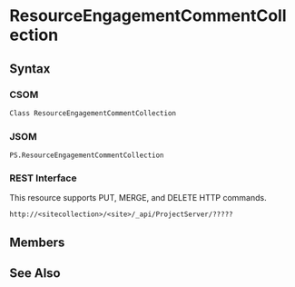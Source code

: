 [comment]: # (Name:ResourceEngagementCommentCollection)
[comment]: # (Type:Object)
[comment]: # (Status:Incomplete)
[comment]: # (GeneratedDate:2016-12-13 02:07:22Z)

# ResourceEngagementCommentCollection





## Syntax

### CSOM

```C#
Class ResourceEngagementCommentCollection 
```
### JSOM

```
PS.ResourceEngagementCommentCollection
```
### REST Interface

This resource supports PUT, MERGE, and DELETE HTTP commands.

```
http://<sitecollection>/<site>/_api/ProjectServer/?????
```


## Members







## See Also

